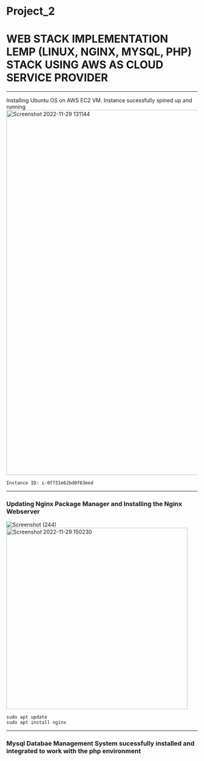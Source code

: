 # Project_2
# WEB STACK IMPLEMENTATION LEMP (LINUX, NGINX, MYSQL, PHP) STACK USING AWS AS CLOUD SERVICE PROVIDER
___
Installing Ubuntu OS on AWS EC2 VM. Instance sucessfully spined up and running 
<img width="960" alt="Screenshot 2022-11-29 131144" src="https://user-images.githubusercontent.com/57721371/204527581-410c375a-ff9c-4766-b84f-cc10b44b2814.png">
```
Instance ID: i-0f731e62bd0f63eed
```
___
### Updating Nginx Package Manager and Installing the Nginx Webserver
![Screenshot (244)](https://user-images.githubusercontent.com/57721371/204528909-708d38b0-fc08-4337-9516-1fb63bc3e428.png)
<img width="477" alt="Screenshot 2022-11-29 150230" src="https://user-images.githubusercontent.com/57721371/204549447-f01bf537-654e-4f28-973c-497b84f6f91e.png">


```
sudo apt update
sudo apt install nginx
```
___
### Mysql Databae Management System sucessfully installed and integrated to work with the php environment










